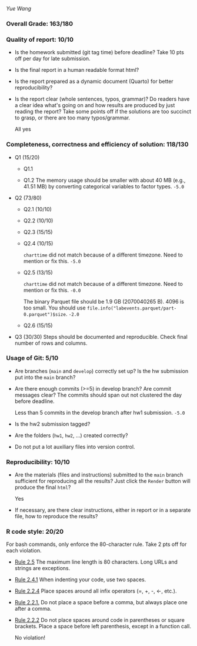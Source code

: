 *Yue Wang*

### Overall Grade: 163/180

### Quality of report: 10/10

-   Is the homework submitted (git tag time) before deadline? Take 10 pts off per day for late submission.  

-   Is the final report in a human readable format html? 

-   Is the report prepared as a dynamic document (Quarto) for better reproducibility?

-   Is the report clear (whole sentences, typos, grammar)? Do readers have a clear idea what's going on and how results are produced by just reading the report? Take some points off if the solutions are too succinct to grasp, or there are too many typos/grammar. 

    All yes

### Completeness, correctness and efficiency of solution: 118/130

- Q1 (15/20)

    - Q1.1
    
    - Q1.2 The memory usage should be smaller with about 40 MB (e.g., 41.51 MB) by converting categorical variables to factor types. `-5.0`

- Q2 (73/80)

    - Q2.1 (10/10)
    
    - Q2.2 (10/10)
    
    - Q2.3 (15/15) 
    
    - Q2.4 (10/15)
    
      `charttime` did not match because of a different timezone. Need to mention or fix this. `-5.0`
    
    - Q2.5 (13/15)
    
      `charttime` did not match because of a different timezone. Need to mention or fix this. `-0.0`

      The binary Parquet file should be 1.9 GB (2070040265 B). 4096 is too small. You should use `file.info("labevents.parquet/part-0.parquet")$size`. `-2.0`
      
    - Q2.6 (15/15)

- Q3 (30/30) Steps should be documented and reproducible. Check final number of rows and columns.

### Usage of Git: 5/10

-   Are branches (`main` and `develop`) correctly set up? Is the hw submission put into the `main` branch?

-   Are there enough commits (>=5) in develop branch? Are commit messages clear? The commits should span out not clustered the day before deadline. 

    Less than 5 commits in the develop branch after hw1 submission. `-5.0`
  
-   Is the hw2 submission tagged? 

-   Are the folders (`hw1`, `hw2`, ...) created correctly? 
  
-   Do not put a lot auxiliary files into version control. 

### Reproducibility: 10/10

-   Are the materials (files and instructions) submitted to the `main` branch sufficient for reproducing all the results? Just click the `Render` button will produce the final `html`? 

    Yes

-   If necessary, are there clear instructions, either in report or in a separate file, how to reproduce the results?

### R code style: 20/20

For bash commands, only enforce the 80-character rule. Take 2 pts off for each violation. 

-   [Rule 2.5](https://style.tidyverse.org/syntax.html#long-lines) The maximum line length is 80 characters. Long URLs and strings are exceptions.  

-   [Rule 2.4.1](https://style.tidyverse.org/syntax.html#indenting) When indenting your code, use two spaces.  

-   [Rule 2.2.4](https://style.tidyverse.org/syntax.html#infix-operators) Place spaces around all infix operators (=, +, -, &lt;-, etc.).  

-   [Rule 2.2.1.](https://style.tidyverse.org/syntax.html#commas) Do not place a space before a comma, but always place one after a comma.  

-   [Rule 2.2.2](https://style.tidyverse.org/syntax.html#parentheses) Do not place spaces around code in parentheses or square brackets. Place a space before left parenthesis, except in a function call.

    No violation!
